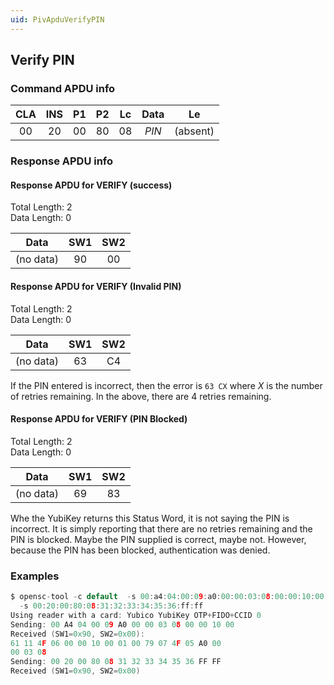```yaml
---
uid: PivApduVerifyPIN
---
```


<!-- Copyright 2021 Yubico AB

Licensed under the Apache License, Version 2.0 (the "License");
you may not use this file except in compliance with the License.
You may obtain a copy of the License at

    http://www.apache.org/licenses/LICENSE-2.0

Unless required by applicable law or agreed to in writing, software
distributed under the License is distributed on an "AS IS" BASIS,
WITHOUT WARRANTIES OR CONDITIONS OF ANY KIND, either express or implied.
See the License for the specific language governing permissions and
limitations under the License. -->

## Verify PIN

### Command APDU info

| CLA | INS | P1 | P2 | Lc | Data  |    Le    | 
|:---:|:---:|:--:|:--:|:--:|:-----:|:--------:|
| 00  | 20  | 00 | 80 | 08 | *PIN* | (absent) |

### Response APDU info

#### Response APDU for VERIFY (success)

Total Length: 2\
Data Length: 0

|   Data    | SW1 | SW2 |
|:---------:|:---:|:---:|
| (no data) | 90  | 00  |

#### Response APDU for VERIFY (Invalid PIN)

Total Length: 2\
Data Length: 0

|   Data    | SW1 | SW2 |
|:---------:|:---:|:---:|
| (no data) | 63  | C4  |

If the PIN entered is incorrect, then the error is `63 CX` where *X* is the number of
retries remaining. In the above, there are 4 retries remaining.

#### Response APDU for VERIFY (PIN Blocked)

Total Length: 2\
Data Length: 0

|   Data    | SW1 | SW2 |
|:---------:|:---:|:---:|
| (no data) | 69  | 83  |

Whe the YubiKey returns this Status Word, it is not saying the PIN is incorrect. It is
simply reporting that there are no retries remaining and the PIN is blocked. Maybe the PIN
supplied is correct, maybe not. However, because the PIN has been blocked, authentication
was denied.

### Examples

```C
$ opensc-tool -c default  -s 00:a4:04:00:09:a0:00:00:03:08:00:00:10:00
  -s 00:20:00:80:08:31:32:33:34:35:36:ff:ff
Using reader with a card: Yubico YubiKey OTP+FIDO+CCID 0
Sending: 00 A4 04 00 09 A0 00 00 03 08 00 00 10 00
Received (SW1=0x90, SW2=0x00):
61 11 4F 06 00 00 10 00 01 00 79 07 4F 05 A0 00
00 03 08
Sending: 00 20 00 80 08 31 32 33 34 35 36 FF FF
Received (SW1=0x90, SW2=0x00)
```

